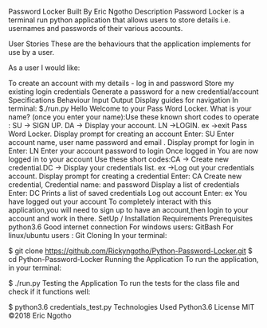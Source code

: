 Password Locker
Built By Eric Ngotho
Description
Password Locker is a terminal run python application that allows users to store details i.e. usernames and passwords of their various accounts.

User Stories
These are the behaviours that the application implements for use by a user.

As a user I would like:

To create an account with my details - log in and password
Store my existing login credentials
Generate a password for a new credential/account
Specifications
Behaviour	Input	Output
Display guides for navigation	In terminal: $./run.py	Hello Welcome to your Pass Word Locker. What is your name? (once you enter your name):Use these known short codes to operate : SU -> SIGN UP. DA -> Display your account. LN ->LOGIN. ex ->exit Pass Word Locker.
Display prompt for creating an account	Enter: SU	Enter account name, user name password and email .
Display prompt for login in	Enter: LN	Enter your account password to login
Once logged in	You are now logged in to your account	Use these short codes:CA -> Create new credential.DC -> Display your credentials list. ex ->Log out your credentials account.
Display prompt for creating a credential	Enter: CA	Create new credential, Credential name: and password
Display a list of credentials	Enter: DC	Prints a list of saved credentials
Log out account	Enter: ex	You have logged out your account
To completely interact with this application,you will need to sign up to have an account,then login to your account and work in there.
SetUp / Installation Requirements
Prerequisites
python3.6
Good internet connection
For windows users: GitBash
For linux/ubuntu users : Git
Cloning
In your terminal:

  $ git clone https://github.com/Rickyngotho/Python-Password-Locker.git
  $ cd Python-Password-Locker
Running the Application
To run the application, in your terminal:

  $ ./run.py
Testing the Application
To run the tests for the class file and check if it functions well:

  $ python3.6 credentials_test.py
Technologies Used
Python3.6
License
MIT ©2018 Eric Ngotho